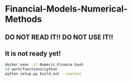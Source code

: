Financial-Models-Numerical-Methods
==================================


## DO NOT READ IT!! DO NOT USE IT!!
## It is not ready yet!



```bash 
docker exec -it Numeric_Finance bash
cd work/functions/cython
python setup.py build_ext --inplace
``` 



